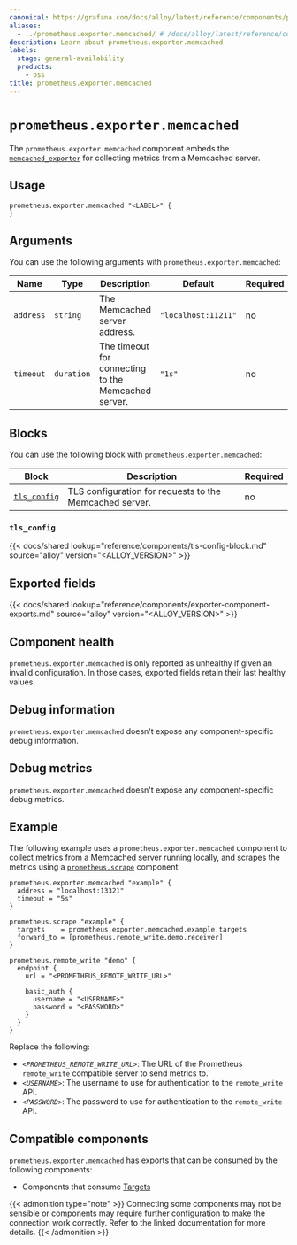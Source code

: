 ```yaml
---
canonical: https://grafana.com/docs/alloy/latest/reference/components/prometheus/prometheus.exporter.memcached/
aliases:
  - ../prometheus.exporter.memcached/ # /docs/alloy/latest/reference/components/prometheus.exporter.memcached/
description: Learn about prometheus.exporter.memcached
labels:
  stage: general-availability
  products:
    - oss
title: prometheus.exporter.memcached
---
```


# `prometheus.exporter.memcached`

The `prometheus.exporter.memcached` component embeds the [`memcached_exporter`](https://github.com/prometheus/memcached_exporter) for collecting metrics from a Memcached server.

## Usage

```alloy
prometheus.exporter.memcached "<LABEL>" {
}
```

## Arguments

You can use the following arguments with `prometheus.exporter.memcached`:

| Name      | Type       | Description                                         | Default             | Required |
| --------- | ---------- | --------------------------------------------------- | ------------------- | -------- |
| `address` | `string`   | The Memcached server address.                       | `"localhost:11211"` | no       |
| `timeout` | `duration` | The timeout for connecting to the Memcached server. | `"1s"`              | no       |

## Blocks

You can use the following block with `prometheus.exporter.memcached`:

| Block                      | Description                                             | Required |
| -------------------------- | ------------------------------------------------------- | -------- |
| [`tls_config`][tls_config] | TLS configuration for requests to the Memcached server. | no       |

[tls_config]: #tls_config

### `tls_config`

{{< docs/shared lookup="reference/components/tls-config-block.md" source="alloy" version="<ALLOY_VERSION>" >}}

## Exported fields

{{< docs/shared lookup="reference/components/exporter-component-exports.md" source="alloy" version="<ALLOY_VERSION>" >}}

## Component health

`prometheus.exporter.memcached` is only reported as unhealthy if given an invalid configuration.
In those cases, exported fields retain their last healthy values.

## Debug information

`prometheus.exporter.memcached` doesn't expose any component-specific debug information.

## Debug metrics

`prometheus.exporter.memcached` doesn't expose any component-specific debug metrics.

## Example

The following example uses a `prometheus.exporter.memcached` component to collect metrics from a Memcached server running locally, and scrapes the metrics using a [`prometheus.scrape`][scrape] component:

```alloy
prometheus.exporter.memcached "example" {
  address = "localhost:13321"
  timeout = "5s"
}

prometheus.scrape "example" {
  targets    = prometheus.exporter.memcached.example.targets
  forward_to = [prometheus.remote_write.demo.receiver]
}

prometheus.remote_write "demo" {
  endpoint {
    url = "<PROMETHEUS_REMOTE_WRITE_URL>"

    basic_auth {
      username = "<USERNAME>"
      password = "<PASSWORD>"
    }
  }
}
```

Replace the following:

- _`<PROMETHEUS_REMOTE_WRITE_URL>`_: The URL of the Prometheus `remote_write` compatible server to send metrics to.
- _`<USERNAME>`_: The username to use for authentication to the `remote_write` API.
- _`<PASSWORD>`_: The password to use for authentication to the `remote_write` API.

[scrape]: ../prometheus.scrape/

<!-- START GENERATED COMPATIBLE COMPONENTS -->

## Compatible components

`prometheus.exporter.memcached` has exports that can be consumed by the following components:

- Components that consume [Targets](../../../compatibility/#targets-consumers)

{{< admonition type="note" >}}
Connecting some components may not be sensible or components may require further configuration to make the connection work correctly.
Refer to the linked documentation for more details.
{{< /admonition >}}

<!-- END GENERATED COMPATIBLE COMPONENTS -->
